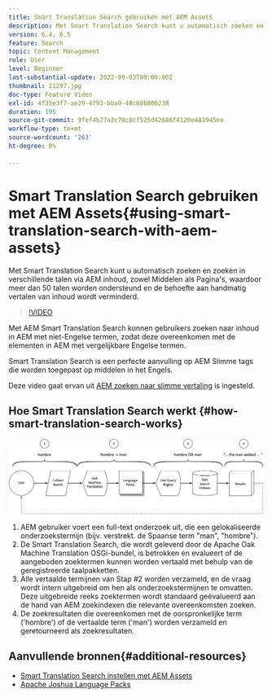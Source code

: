 ```yaml
---
title: Smart Translation Search gebruiken met AEM Assets
description: Met Smart Translation Search kunt u automatisch zoeken en zoeken in verschillende talen via AEM inhoud, zowel Middelen als Pagina's, waardoor meer dan 50 talen worden ondersteund en de behoefte aan handmatig vertalen van inhoud wordt verminderd.
version: 6.4, 6.5
feature: Search
topic: Content Management
role: User
level: Beginner
last-substantial-update: 2022-09-03T00:00:00Z
thumbnail: 21297.jpg
doc-type: Feature Video
exl-id: 4f35e3f7-ae29-4f93-bba9-48c60b800238
duration: 195
source-git-commit: 9fef4b77a2c70c8cf525d42686f4120e481945ee
workflow-type: tm+mt
source-wordcount: '263'
ht-degree: 0%

---
```


# Smart Translation Search gebruiken met AEM Assets{#using-smart-translation-search-with-aem-assets}

Met Smart Translation Search kunt u automatisch zoeken en zoeken in verschillende talen via AEM inhoud, zowel Middelen als Pagina&#39;s, waardoor meer dan 50 talen worden ondersteund en de behoefte aan handmatig vertalen van inhoud wordt verminderd.

>[!VIDEO](https://video.tv.adobe.com/v/21297?quality=12&learn=on)

Met AEM Smart Translation Search kunnen gebruikers zoeken naar inhoud in AEM met niet-Engelse termen, zodat deze overeenkomen met de elementen in AEM met vergelijkbare Engelse termen.

Smart Translation Search is een perfecte aanvulling op AEM Slimme tags die worden toegepast op middelen in het Engels.

Deze video gaat ervan uit [AEM zoeken naar slimme vertaling](smart-translation-search-technical-video-setup.md) is ingesteld.

## Hoe Smart Translation Search werkt {#how-smart-translation-search-works}

![Slim vertaalzoeken in stroomdiagram](assets/smart-translation-search-flow.png)

1. AEM gebruiker voert een full-text onderzoek uit, die een gelokaliseerde onderzoekstermijn (bijv. verstrekt. de Spaanse term &quot;man&quot;, &quot;hombre&quot;).
2. De Smart Translation Search, die wordt geleverd door de Apache Oak Machine Translation OSGi-bundel, is betrokken en evalueert of de aangeboden zoektermen kunnen worden vertaald met behulp van de geregistreerde taalpakketten.
3. Alle vertaalde termijnen van Stap #2 worden verzameld, en de vraag wordt intern uitgebreid om hen als onderzoekstermijnen te omvatten. Deze uitgebreide reeks zoektermen wordt standaard geëvalueerd aan de hand van AEM zoekindexen die relevante overeenkomsten zoeken.
4. De zoekresultaten die overeenkomen met de oorspronkelijke term (&#39;hombre&#39;) of de vertaalde term (&#39;man&#39;) worden verzameld en geretourneerd als zoekresultaten.

## Aanvullende bronnen{#additional-resources}

* [Smart Translation Search instellen met AEM Assets](smart-translation-search-technical-video-setup.md)
* [Apache Joshua Language Packs](https://cwiki.apache.org/confluence/display/JOSHUA/Language+Packs)
